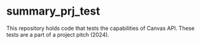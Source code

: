 # summary_prj_test
This repository holds code that tests the capabilities of Canvas API. These tests are a part of a project pitch (2024).
